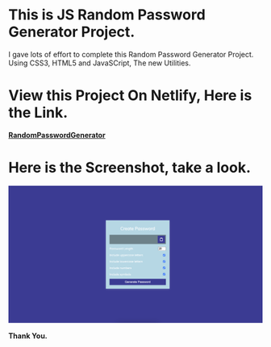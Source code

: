 # This is JS Random Password Generator Project.

I gave lots of effort to complete this Random Password Generator Project. Using CSS3, HTML5 and JavaSCript, The new Utilities.

# View this Project On Netlify, Here is the Link.

**[RandomPasswordGenerator](https://newpassgen.netlify.app/)**

# Here is the Screenshot, take a look.

![PassGen](./Image/Project.png)

**Thank You.**
